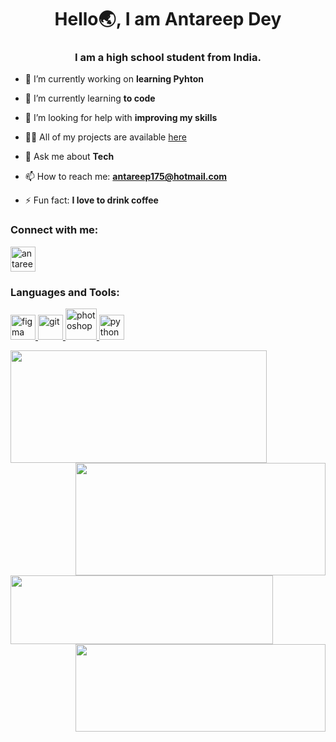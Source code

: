 <h1 align="center">Hello🌏, I am Antareep Dey</h1>
<h3 align="center">I am a high school student from India.</h3>

- 🔭 I’m currently working on **learning Pyhton**

- 🌱 I’m currently learning **to code**

- 🤝 I’m looking for help with **improving my skills**

- 👨‍💻 All of my projects are available [here](https://github.com/AntareepDey?tab=repositories)

- 💬 Ask me about **Tech**

- 📫 How to reach me: **antareep175@hotmail.com** 

- ⚡ Fun fact: **I love to drink coffee**

<h3 align="left">Connect with me:</h3>
<p align="left">
<a href="https://www.youtube.com/c/antareep dey" target="blank"><img align="center" src="https://img.icons8.com/color/144/000000/youtube-play.png" alt="antareep dey" height="40" width="40" /></a>
</p>

<h3 align="left">Languages and Tools:</h3>
<p align="left"> <a href="https://www.figma.com/" target="_blank"> <img src="https://www.vectorlogo.zone/logos/figma/figma-icon.svg" alt="figma" width="40" height="40"/>  </a> <a href="https://git-scm.com/" target="_blank"> <img src="https://www.vectorlogo.zone/logos/git-scm/git-scm-icon.svg" alt="git" width="40" height="40"/>  </a> <a href="https://www.photoshop.com/en" target="_blank"> <img src="https://img.icons8.com/fluent/144/000000/adobe-photoshop.png" alt="photoshop" width="50" height="50"/> </a> <a href="https://www.python.org" target="_blank"> <img src="https://devicons.github.io/devicon/devicon.git/icons/python/python-original.svg" alt="python" width="40" height="40"/> </a>
  
</p>
<p align="centre">
<a href="https://github.com/AntareepDey">
  <img  align="left" height="180"  width="410"  src="https://github-readme-stats-eight-theta.vercel.app/api?username=AntareepDey&show_icons=true&theme=gotham&hide_border=true&count_private=true"/>
  <img align="right" height="180"  width="400"  src="https://github-readme-streak-stats.herokuapp.com/?user=AntareepDey&theme=gotham&hide_border=true"/>
</a>
</p>

<p align="left">
<a href="https://github.com/AntareepDey/AntareepDey">
  <img align="left"  height="110" width="420" src="https://readme-stats-cfgj2cxdy.vercel.app/api/top-langs/?username=AntareepDey&hide=php&theme=gotham&hide_border=true"/>
</a>   
<img align="right" height="140" width="400" src="https://readme-jokes.vercel.app/api?&hide_border=true&theme=gotham&borderColor=false"/>
</p>
